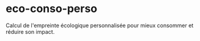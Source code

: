 # eco-conso-perso
Calcul de l'empreinte écologique personnalisée pour mieux consommer et réduire son impact.
